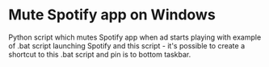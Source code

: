 # Mute Spotify app on Windows
Python script which mutes Spotify app when ad starts playing with example of .bat script launching Spotify and this script - it's possible to create a shortcut to this .bat script and pin is to bottom taskbar.